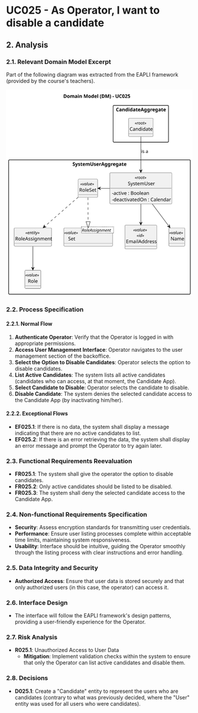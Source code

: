 # UC025 - As Operator, I want to disable a candidate

## 2. Analysis

### 2.1. Relevant Domain Model Excerpt

Part of the following diagram was extracted from the EAPLI framework (provided by the course's teachers).

![UC025 - Domain Model](svg/uc025-domain-model.svg)

### 2.2. Process Specification

#### 2.2.1. Normal Flow
1. **Authenticate Operator**: Verify that the Operator is logged in with appropriate permissions.
2. **Access User Management Interface**: Operator navigates to the user management section of the backoffice.
3. **Select the Option to Disable Candidates**: Operator selects the option to disable candidates.
4. **List Active Candidates**: The system lists all active candidates (candidates who can access, at that moment, the Candidate App).
5. **Select Candidate to Disable**: Operator selects the candidate to disable.
6. **Disable Candidate**: The system denies the selected candidate access to the Candidate App (by inactivating him/her).

#### 2.2.2. Exceptional Flows
- **EF025.1**: If there is no data, the system shall display a message indicating that there are no active candidates to list.
- **EF025.2**: If there is an error retrieving the data, the system shall display an error message and prompt the Operator to try again later.

### 2.3. Functional Requirements Reevaluation
- **FR025.1**: The system shall give the operator the option to disable candidates.
- **FR025.2**: Only active candidates should be listed to be disabled.
- **FR025.3**: The system shall deny the selected candidate access to the Candidate App.

### 2.4. Non-functional Requirements Specification
- **Security**: Assess encryption standards for transmitting user credentials.
- **Performance**: Ensure user listing processes complete within acceptable time limits, maintaining system responsiveness.
- **Usability**: Interface should be intuitive, guiding the Operator smoothly through the listing process with clear instructions and error handling.

### 2.5. Data Integrity and Security
- **Authorized Access**: Ensure that user data is stored securely and that only authorized users (in this case, the operator) can access it.

### 2.6. Interface Design
- The interface will follow the EAPLI framework's design patterns, providing a user-friendly experience for the Operator.

### 2.7. Risk Analysis
- **R025.1**: Unauthorized Access to User Data
  - **Mitigation**: Implement validation checks within the system to ensure that only the Operator can list active candidates and disable them.

### 2.8. Decisions
- **D025.1**: Create a "Candidate" entity to represent the users who are candidates (contrary to what was previously decided, where the "User" entity was used for all users who were candidates).